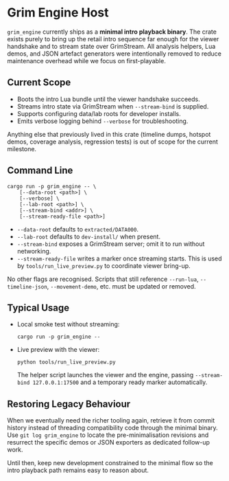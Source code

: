 # Grim Engine Host

`grim_engine` currently ships as a **minimal intro playback binary**. The crate
exists purely to bring up the retail intro sequence far enough for the viewer
handshake and to stream state over GrimStream. All analysis helpers, Lua demos,
and JSON artefact generators were intentionally removed to reduce maintenance
overhead while we focus on first-playable.

## Current Scope
- Boots the intro Lua bundle until the viewer handshake succeeds.
- Streams intro state via GrimStream when `--stream-bind` is supplied.
- Supports configuring data/lab roots for developer installs.
- Emits verbose logging behind `--verbose` for troubleshooting.

Anything else that previously lived in this crate (timeline dumps, hotspot
demos, coverage analysis, regression tests) is out of scope for the current
milestone.

## Command Line

```
cargo run -p grim_engine -- \
    [--data-root <path>] \
    [--verbose] \
    [--lab-root <path>] \
    [--stream-bind <addr>] \
    [--stream-ready-file <path>]
```

- `--data-root` defaults to `extracted/DATA000`.
- `--lab-root` defaults to `dev-install/` when present.
- `--stream-bind` exposes a GrimStream server; omit it to run without
  networking.
- `--stream-ready-file` writes a marker once streaming starts. This is used by
  `tools/run_live_preview.py` to coordinate viewer bring-up.

No other flags are recognised. Scripts that still reference `--run-lua`,
`--timeline-json`, `--movement-demo`, etc. must be updated or removed.

## Typical Usage

- Local smoke test without streaming:
  ```
  cargo run -p grim_engine --
  ```
- Live preview with the viewer:
  ```
  python tools/run_live_preview.py
  ```
  The helper script launches the viewer and the engine, passing
  `--stream-bind 127.0.0.1:17500` and a temporary ready marker automatically.

## Restoring Legacy Behaviour

When we eventually need the richer tooling again, retrieve it from commit
history instead of threading compatibility code through the minimal binary. Use
`git log grim_engine` to locate the pre-minimalisation revisions and resurrect
the specific demos or JSON exporters as dedicated follow-up work.

Until then, keep new development constrained to the minimal flow so the intro
playback path remains easy to reason about.
